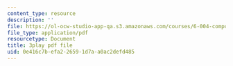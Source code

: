 ```yaml
---
content_type: resource
description: ''
file: https://ol-ocw-studio-app-qa.s3.amazonaws.com/courses/6-004-computation-structures-spring-2017/0e416c7befa226591d7aa0ac2defd485_m_G3z-C1C2g.pdf
file_type: application/pdf
resourcetype: Document
title: 3play pdf file
uid: 0e416c7b-efa2-2659-1d7a-a0ac2defd485
---
```

